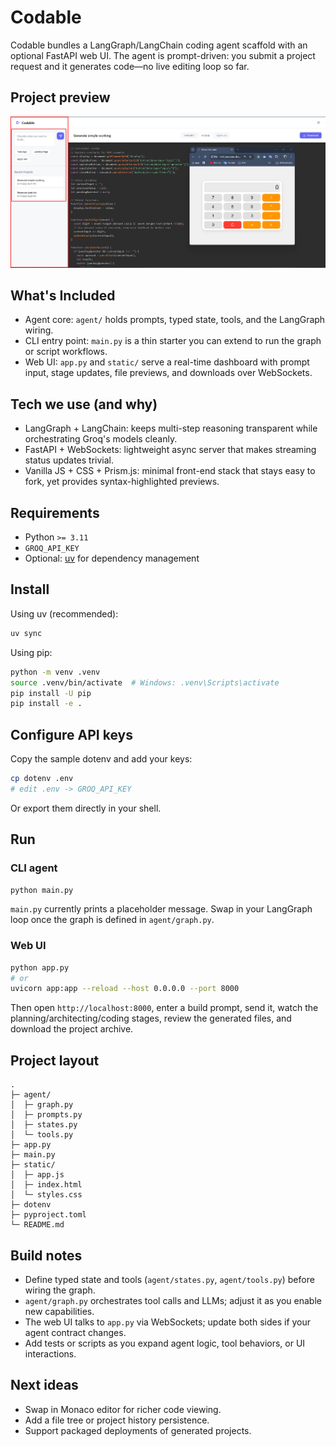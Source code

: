 # Codable

Codable bundles a LangGraph/LangChain coding agent scaffold with an optional FastAPI web UI. The agent is prompt-driven: you submit a project request and it generates code—no live editing loop so far.

## Project preview

![Codable UI preview](resource/simpleuiwithcalulator.png)

## What's Included

- Agent core: `agent/` holds prompts, typed state, tools, and the LangGraph wiring.
- CLI entry point: `main.py` is a thin starter you can extend to run the graph or script workflows.
- Web UI: `app.py` and `static/` serve a real-time dashboard with prompt input, stage updates, file previews, and downloads over WebSockets.

## Tech we use (and why)

- LangGraph + LangChain: keeps multi-step reasoning transparent while orchestrating Groq's models cleanly.
- FastAPI + WebSockets: lightweight async server that makes streaming status updates trivial.
- Vanilla JS + CSS + Prism.js: minimal front-end stack that stays easy to fork, yet provides syntax-highlighted previews.

## Requirements

- Python `>= 3.11`
- `GROQ_API_KEY`
- Optional: [uv](https://github.com/astral-sh/uv) for dependency management

## Install

Using uv (recommended):

```bash
uv sync
```

Using pip:

```bash
python -m venv .venv
source .venv/bin/activate  # Windows: .venv\Scripts\activate
pip install -U pip
pip install -e .
```

## Configure API keys

Copy the sample dotenv and add your keys:

```bash
cp dotenv .env
# edit .env -> GROQ_API_KEY
```

Or export them directly in your shell.

## Run

### CLI agent

```bash
python main.py
```

`main.py` currently prints a placeholder message. Swap in your LangGraph loop once the graph is defined in `agent/graph.py`.

### Web UI

```bash
python app.py
# or
uvicorn app:app --reload --host 0.0.0.0 --port 8000
```

Then open `http://localhost:8000`, enter a build prompt, send it, watch the planning/architecting/coding stages, review the generated files, and download the project archive.

## Project layout

```
.
├─ agent/
│  ├─ graph.py
│  ├─ prompts.py
│  ├─ states.py
│  └─ tools.py
├─ app.py
├─ main.py
├─ static/
│  ├─ app.js
│  ├─ index.html
│  └─ styles.css
├─ dotenv
├─ pyproject.toml
└─ README.md
```

## Build notes

- Define typed state and tools (`agent/states.py`, `agent/tools.py`) before wiring the graph.
- `agent/graph.py` orchestrates tool calls and LLMs; adjust it as you enable new capabilities.
- The web UI talks to `app.py` via WebSockets; update both sides if your agent contract changes.
- Add tests or scripts as you expand agent logic, tool behaviors, or UI interactions.

## Next ideas

- Swap in Monaco editor for richer code viewing.
- Add a file tree or project history persistence.
- Support packaged deployments of generated projects.
